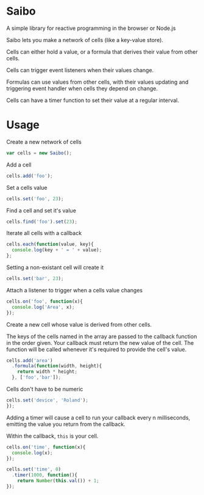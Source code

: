 # Saibo

A simple library for reactive programming in the browser or Node.js

Saibo lets you make a network of cells (like a key-value store). 

Cells can either hold a value, or a formula that derives their value
from other cells.

Cells can trigger event listeners when their values change.

Formulas can use values from other cells, with their values updating
and triggering event handler when cells they depend on change.

Cells can have a timer function to set their value at a regular
interval.

# Usage

Create a new network of cells

```javascript
var cells = new Saibo();
```

Add a cell

```javascript
cells.add('foo');
```

Set a cells value

```javascript
cells.set('foo', 23);
```

Find a cell and set it's value

```javascript
cells.find('foo').set(23);
```

Iterate all cells with a callback

```javascript
cells.each(function(value, key){
  console.log(key + ' = ' + value);
};
```

Setting a non-existant cell will create it

```javascript
cells.set('bar', 23);
```

Attach a listener to trigger when a cells value changes

```javascript
cells.on('foo', function(x){
  console.log('Area', x);
});
```

Create a new cell whose value is derived from other cells. 

The keys of the cells named in the array are passed to the callback
function in the order given. Your callback must return the new value
of the cell. The function will be called whenever it's required to
provide the cell's value.

```javascript
cells.add('area')
  .formula(function(width, height){
    return width * height;
  }, ['foo','bar']);
```

Cells don't have to be numeric

```javascript
cells.set('device', 'Roland');
});
```

Adding a timer will cause a cell to run your callback every n
milliseconds, emitting the value you return from the callback.

Within the callback, `this` is your cell.

```javascript
cells.on('time', function(x){
  console.log(x);
});

cells.set('time', 0)
  .timer(1000, function(){
    return Number(this.val()) + 1;
});
```
